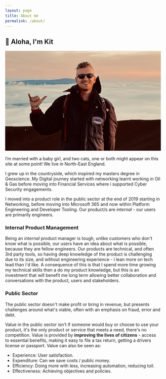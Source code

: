 ```yaml
---
layout: page
title: About me
permalink: /about/
---
```

## :wave: Aloha, I'm Kit

![Image of me throwing a shaka at the top of Mauna Kea](/assets/images/Me.jpeg)

I’m married with a baby girl, and two cats, one or both might appear on this site at some point! We live in North-East England.

I grew up in the countryside, which inspired my masters degree in Geoscience. My Digital journey started with networking learnt working in Oil & Gas before moving into Financial Services where i supported Cyber Security engagements.

I moved into a product role in the public sector at the end of 2019 starting in Networking, before moving into Microsoft 365 and now within Platform Engineering and Developer Tooling. Our product/s are *internal* - our users are primarily engineers.

### Internal Product Management

Being an *internal* product manager is tough, unlike customers who don't know what is possible, our users have an idea about what is possible, because they are fellow engineers. Our products are technical, and often 3rd party tools, so having deep knowledge of the product is challenging due to its size, and without engineering experience - i lean more on tech lead than i'd like. A consequence of this is that I spend more time growing my technical skills then a do my product knowledge, but this is an investment that will benefit me long term allowing better collaboration and conversations with the product, users and stakeholders.

### Public Sector

The public sector doesn't make profit or bring in revenue, but presents challenges around what's viable, often with an emphasis on fraud, error and debt.

Value in the public sector isn't if someone would buy or choose to use your product, it's the only product or service that meets a need, there's no competition. Value is provided by **improving the lives of citizens** - access to essential benefits, making it easy to file a tax return, getting a drivers license or passport. Value can also be seen as:

- Experience: User satisfaction.
- Expenditure: Can we save costs / public money.
- Efficiency: Doing more with less, increasing automation, reducing toil.
- Effectiveness: Achieving objectives and policies.
